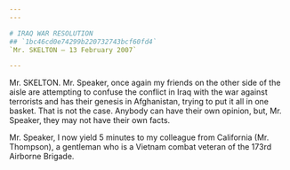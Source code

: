 ```yaml
---
---

# IRAQ WAR RESOLUTION
## `1bc46cd0e74299b220732743bcf60fd4`
`Mr. SKELTON — 13 February 2007`

---
```



Mr. SKELTON. Mr. Speaker, once again my friends on the other side of 
the aisle are attempting to confuse the conflict in Iraq with the war 
against terrorists and has their genesis in Afghanistan, trying to put 
it all in one basket. That is not the case. Anybody can have their own 
opinion, but, Mr. Speaker, they may not have their own facts.

Mr. Speaker, I now yield 5 minutes to my colleague from California 
(Mr. Thompson), a gentleman who is a Vietnam combat veteran of the 
173rd Airborne Brigade.